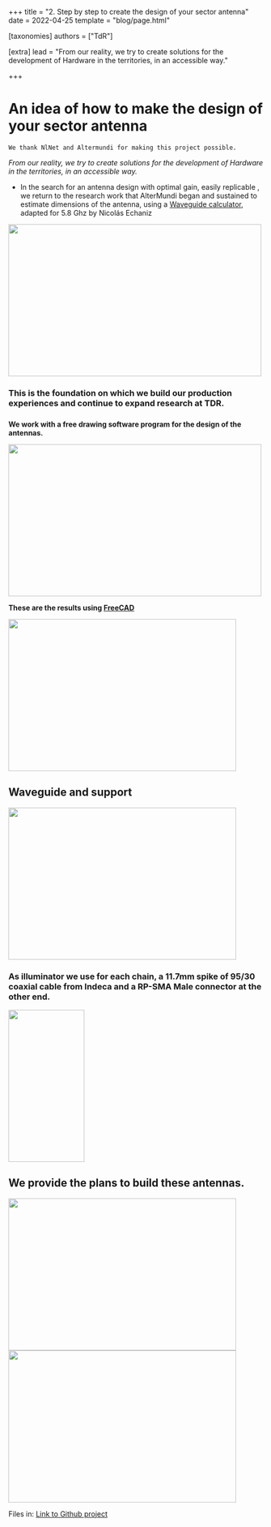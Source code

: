 +++
title = "2. Step by step to create the design of your sector antenna"
date = 2022-04-25
template = "blog/page.html"

[taxonomies]
authors = ["TdR"]

[extra]
lead = "From our reality, we try to create solutions for the development of Hardware in the territories, in an accessible way."

+++

# An idea of how to make the design of your sector antenna

    We thank NlNet and Altermundi for making this project possible. 

*From our reality, we try to create solutions for the development of Hardware in the territories, in an accessible way.* 


*  In the search for an antenna design with optimal gain, easily replicable , we return to the research work that AlterMundi began and sustained to estimate dimensions of the antenna, using a [Waveguide calculator](https://github.com/TecnologiadeRaiz/LoPALiR/blob/6cfcefe5b7c623523bdbc38a3de3d6f52c728e81/circular_waveguide_tuneado.ods), adapted for 5.8 Ghz by Nicolás Echaniz


<img src="https://i.imgur.com/q1iutf3.png" width="500" height="300">



###  This is the foundation on which we build our production experiences and continue to expand research at TDR.
### 


**We work with a free drawing software program for the design of the antennas.**

<img src="https://i.imgur.com/94INyTn.jpg" width="500" height="300">

 **These are the results using [FreeCAD](https://www.freecadweb.org/downloads.php?lang=es_ES)**
 
 

<img src="https://i.imgur.com/NYOZ9TS.jpg" width="450" height="300">


## Waveguide and support


<img src="https://i.imgur.com/zOvSDsL.jpg" width="450" height="300">




### As illuminator we use for each chain, a 11.7mm spike of 95/30 coaxial cable from Indeca and a RP-SMA Male connector at the other end.

<img src="https://i.imgur.com/yNnzJKm.jpg" width="150" height="300">



## We provide the plans to build these antennas.




<img src="https://i.imgur.com/PNygytb.png" width="450" height="300">



<img src="https://i.imgur.com/aPSEXgN.png" width="450" height="300">


Files in: <a href="https://github.com/TecnologiadeRaiz/LoPALiR">Link to Github project</a>
